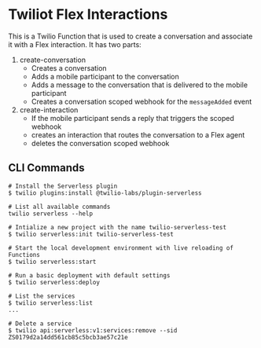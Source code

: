 # Twiliot Flex Interactions

This is a Twilio Function that is used to create a conversation and associate it with a Flex interaction. It has two parts:

1. create-conversation
   - Creates a conversation
   - Adds a mobile participant to the conversation
   - Adds a message to the conversation that is delivered to the mobile participant
   - Creates a conversation scoped webhook for the `messageAdded` event
2. create-interaction
   - If the mobile participant sends a reply that triggers the scoped webhook
   - creates an interaction that routes the conversation to a Flex agent
   - deletes the conversation scoped webhook

## CLI Commands

```shell
# Install the Serverless plugin
$ twilio plugins:install @twilio-labs/plugin-serverless

# List all available commands
twilio serverless --help

# Intialize a new project with the name twilio-serverless-test
$ twilio serverless:init twilio-serverless-test

# Start the local development environment with live reloading of Functions
$ twilio serverless:start

# Run a basic deployment with default settings
$ twilio serverless:deploy

# List the services
$ twilio serverless:list
...

# Delete a service
$ twilio api:serverless:v1:services:remove --sid ZS0179d2a14dd561cb85c5bcb3ae57c21e
```